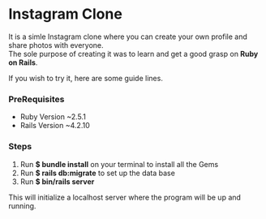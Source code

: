 # Instagram Clone

It is a simle Instagram clone where you can create your own profile and share photos with everyone.  
The sole purpose of creating it was to learn and get a good grasp on **Ruby on Rails**.

If you wish to try it, here are some guide lines.
### PreRequisites
* Ruby Version ~2.5.1
* Rails Version ~4.2.10	

### Steps
1. Run **$ bundle install** on your terminal to install all the Gems
2. Run **$ rails db:migrate** to set up the data base
3. Run **$ bin/rails server**

This will initialize a localhost server where the program will be up and running.




